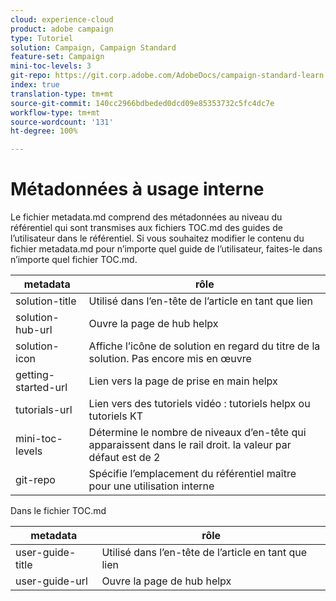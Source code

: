 ```yaml
---
cloud: experience-cloud
product: adobe campaign
type: Tutoriel
solution: Campaign, Campaign Standard
feature-set: Campaign
mini-toc-levels: 3
git-repo: https://git.corp.adobe.com/AdobeDocs/campaign-standard-learn.fr-FR
index: true
translation-type: tm+mt
source-git-commit: 140cc2966bdbeded0dcd09e85353732c5fc4dc7e
workflow-type: tm+mt
source-wordcount: '131'
ht-degree: 100%

---
```



# Métadonnées à usage interne

Le fichier metadata.md comprend des métadonnées au niveau du référentiel qui sont transmises aux fichiers TOC.md des guides de l’utilisateur dans le référentiel. Si vous souhaitez modifier le contenu du fichier metadata.md pour n’importe quel guide de l’utilisateur, faites-le dans n’importe quel fichier TOC.md.

| metadata | rôle |
|--- |--- |
| solution-title | Utilisé dans l’en-tête de l’article en tant que lien |
| solution-hub-url | Ouvre la page de hub helpx |
| solution-icon | Affiche l’icône de solution en regard du titre de la solution. Pas encore mis en œuvre |
| getting-started-url | Lien vers la page de prise en main helpx |
| tutorials-url | Lien vers des tutoriels vidéo : tutoriels helpx ou tutoriels KT |
| mini-toc-levels | Détermine le nombre de niveaux d’en-tête qui apparaissent dans le rail droit. la valeur par défaut est de 2 |
| git-repo | Spécifie l’emplacement du référentiel maître pour une utilisation interne |

Dans le fichier TOC.md

| metadata | rôle |
|--- |--- |
| user-guide-title | Utilisé dans l’en-tête de l’article en tant que lien |
| user-guide-url | Ouvre la page de hub helpx |
